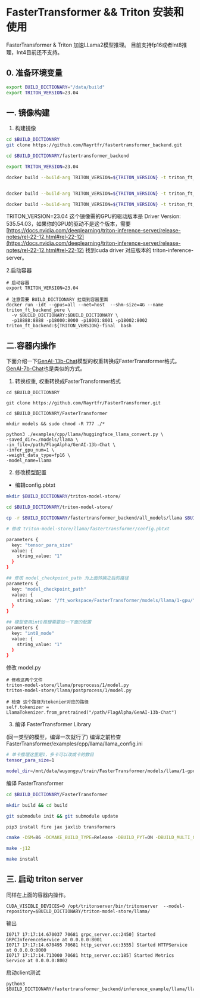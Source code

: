 #  FasterTransformer &&  Triton 安装和使用

FasterTransformer & Triton 加速LLama2模型推理。 目前支持fp16或者Int8推理，Int4目前还不支持。

## 0. 准备环境变量

```bash
export BUILD_DICTIONARY="/data/build"
export TRITON_VERSION=23.04
```


## 一. 镜像构建


1. 构建镜像

```bash
cd $BUILD_DICTIONARY
git clone https://github.com/Rayrtfr/fastertransformer_backend.git 

cd $BUILD_DICTIONARY/fastertransformer_backend

export TRITON_VERSION=23.04

docker build --build-arg TRITON_VERSION=${TRITON_VERSION} -t triton_ft_backend:${TRITON_VERSION}-v-1 -f docker/Dockerfile-1 .


docker build --build-arg TRITON_VERSION=${TRITON_VERSION} -t triton_ft_backend:${TRITON_VERSION} -f docker/Dockerfile-2 .

docker build --build-arg TRITON_VERSION=${TRITON_VERSION} -t triton_ft_backend:${TRITON_VERSION}-final -f docker/Dockerfile-3 .

```
TRITON_VERSION=23.04 这个镜像需的GPU的驱动版本是 Driver Version: 535.54.03，如果你的GPU的驱动不是这个版本，需要[https://docs.nvidia.com/deeplearning/triton-inference-server/release-notes/rel-22-12.html#rel-22-12](https://docs.nvidia.com/deeplearning/triton-inference-server/release-notes/rel-22-12.html#rel-22-12)
找到cuda driver 对应版本的 triton-inference-server。



2.启动容器

```
# 启动容器
export TRITON_VERSION=23.04

# 注意需要 BUILD_DICTIONARY 挂载到容器里面
docker run -idt --gpus=all --net=host  --shm-size=4G --name triton_ft_backend_pure \
  -v $BUILD_DICTIONARY:$BUILD_DICTIONARY \
  -p18888:8888 -p18000:8000 -p18001:8001 -p18002:8002 triton_ft_backend:${TRITON_VERSION}-final  bash 

````

## 二.容器内操作

下面介绍一下[GenAI-13b-Chat](https://huggingface.co/FlagAlpha/GenAI-13b-Chat)模型的权重转换成FasterTransformer格式。 [GenAI-7b-Chat](https://huggingface.co/FlagAlpha/GenAI-7b-Chat/tree/main)也是类似的方式。

1. 转换权重, 权重转换成FasterTransformer格式

```
cd $BUILD_DICTIONARY

git clone https://github.com/Rayrtfr/FasterTransformer.git

cd $BUILD_DICTIONARY/FasterTransformer

mkdir models && sudo chmod -R 777 ./*

python3 ./examples/cpp/llama/huggingface_llama_convert.py \
-saved_dir=./models/llama \
-in_file=/path/FlagAlpha/GenAI-13b-Chat \
-infer_gpu_num=1 \
-weight_data_type=fp16 \
-model_name=llama
```

2. 修改模型配置

- 编辑config.pbtxt

``` bash
mkdir $BUILD_DICTIONARY/triton-model-store/

cd $BUILD_DICTIONARY/triton-model-store/

cp -r $BUILD_DICTIONARY/fastertransformer_backend/all_models/llama $BUILD_DICTIONARY/triton-model-store/

# 修改 triton-model-store/llama/fastertransformer/config.pbtxt

parameters {
  key: "tensor_para_size"
  value: {
    string_value: "1"
  }
}

## 修改 model_checkpoint_path 为上面转换之后的路径
parameters {
  key: "model_checkpoint_path"
  value: {
    string_value: "/ft_workspace/FasterTransformer/models/llama/1-gpu/"
  }
}

## 模型使用int8推理需要加一下面的配置
parameters { 
  key: "int8_mode" 
  value: { 
    string_value: "1"
  } 
}
```


修改 model.py

```
# 修改这两个文件
triton-model-store/llama/preprocess/1/model.py
triton-model-store/llama/postprocess/1/model.py

# 检查 这个路径为tokenier对应的路径
self.tokenizer = LlamaTokenizer.from_pretrained("/path/FlagAlpha/GenAI-13b-Chat")
```


3. 编译 FasterTransformer Library

(同一类型的模型，编译一次就行了)
编译之前检查 FasterTransformer/examples/cpp/llama/llama_config.ini

```bash
# 单卡推理这里是1，多卡可以改成卡的数目
tensor_para_size=1

model_dir=/mnt/data/wuyongyu/train/FasterTransformer/models/llama/1-gpu/
```

编译 FasterTransformer
```bash
cd $BUILD_DICTIONARY/FasterTransformer

mkdir build && cd build

git submodule init && git submodule update

pip3 install fire jax jaxlib transformers

cmake -DSM=86 -DCMAKE_BUILD_TYPE=Release -DBUILD_PYT=ON -DBUILD_MULTI_GPU=ON -D PYTHON_PATH=/usr/bin/python3 ..

make -j12

make install
```


## 三. 启动 triton server

同样在上面的容器内操作。
```
CUDA_VISIBLE_DEVICES=0 /opt/tritonserver/bin/tritonserver  --model-repository=$BUILD_DICTIONARY/triton-model-store/llama/
```
输出
```
I0717 17:17:14.670037 70681 grpc_server.cc:2450] Started GRPCInferenceService at 0.0.0.0:8001
I0717 17:17:14.670495 70681 http_server.cc:3555] Started HTTPService at 0.0.0.0:8000
I0717 17:17:14.713000 70681 http_server.cc:185] Started Metrics Service at 0.0.0.0:8002
```


启动client测试

```
python3 $BUILD_DICTIONARY/fastertransformer_backend/inference_example/llama/llama_grpc_stream_client.py
```
